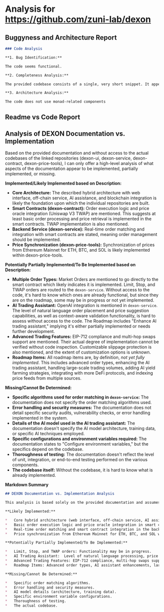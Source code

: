 
# Analysis for https://github.com/zuni-lab/dexon

## Buggyness and Architecture Report
```markdown
### Code Analysis

**1. Bug Identification:**

The code seems functional.

**2. Completeness Analysis:**

The provided codebase consists of a single, very short snippet. It appears to be a standalone function. Without context or information about the broader project, it's impossible to determine its completeness. It defines a function but doesn't demonstrate how it's used or what role it plays in a larger application. Therefore, it's impossible to judge its overall completeness.

**3. Architecture Analysis:**

The code does not use monad-related components
```


## Readme vs Code Report
## Analysis of DEXON Documentation vs. Implementation

Based on the provided documentation and without access to the actual codebases of the linked repositories (dexon-ui, dexon-service, dexon-contract, dexon-price-tools), I can only offer a high-level analysis of what aspects of the documentation appear to be implemented, partially implemented, or missing.

**Implemented/Likely Implemented based on Description:**

*   **Core Architecture:** The described hybrid architecture with web interface, off-chain service, AI assistance, and blockchain integration is likely the foundation upon which the individual repositories are built.
*   **Smart Contracts (dexon-contract):** Order execution logic and price oracle integration (Uniswap V3 TWAP) are mentioned. This suggests at least basic order processing and price retrieval is implemented in the smart contracts. TWAP implementation is also mentioned.
*   **Backend Service (dexon-service):**  Real-time order matching and integration with smart contracts are stated, meaning order management should be implemented.
*   **Price Synchronization (dexon-price-tools):** Synchronization of prices from Ethereum Mainnet for ETH, BTC, and SOL is likely implemented within dexon-price-tools.

**Potentially Partially Implemented/To Be Implemented based on Description:**

*   **Multiple Order Types:** Market Orders are mentioned to go directly to the smart contract which likely indicates it is implemented. Limit, Stop, and TWAP orders are routed to the `dexon-service`. Without access to the code, it's hard to know which ones are already functional, but since they are on the roadmap, some may be in progress or not yet implemented.
*   **AI Trading Assistant:** OpenAI integration is mentioned in `dexon-service`. The level of natural language order placement and price suggestion capabilities, as well as context-aware validation functionality, is hard to assess without access to the code.  The Roadmap includes "Enhance AI trading assistant," implying it's either partially implemented or needs further development.
*   **Advanced Trading Features:** EIP-712 compliance and multi-hop swaps support are mentioned. Their actual degree of implementation cannot be verified without code inspection. Customizable slippage protection is also mentioned, and the extent of customization options is unknown.
*   **Roadmap Items:** All roadmap items are, by definition, *not yet fully implemented*. This includes advanced order types, enhancing the AI trading assistant, handling large-scale trading volumes, adding AI yield farming strategies, integrating with more DeFi protocols, and indexing price feeds from multiple sources.

**Missing/Cannot Be Determined:**

*   **Specific algorithms used for order matching in `dexon-service`:** The documentation does not specify the order matching algorithms used.
*   **Error handling and security measures:**  The documentation does not detail specific security audits, vulnerability checks, or error handling implemented in the system.
*   **Details of the AI model used in the AI trading assistant:** The documentation doesn't specify the AI model architecture, training data, or specific AI techniques employed.
*   **Specific configurations and environment variables required:** The documentation states to "Configure environment variables," but the specifics depend on the codebase.
*   **Thoroughness of testing:** The documentation doesn't reflect the level of unit, integration, or end-to-end testing performed on the various components.
*   **The codebase itself:** Without the codebase, it is hard to know what is already implemented.

**Markdown Summary**

```markdown
## DEXON Documentation vs. Implementation Analysis

This analysis is based solely on the provided documentation and assumes the codebase aligns with the descriptions. Without access to the actual code repositories, a definitive assessment is impossible.

**Likely Implemented:**

*   Core hybrid architecture (web interface, off-chain service, AI assistance, blockchain)
*   Basic order execution logic and price oracle integration in smart contracts (`dexon-contract`). TWAP implementation.
*   Real-time order matching and smart contract integration in the backend service (`dexon-service`).
*   Price synchronization from Ethereum Mainnet for ETH, BTC, and SOL within `dexon-price-tools`. Market orders.

**Potentially Partially Implemented/To Be Implemented:**

*   Limit, Stop, and TWAP orders: Functionality may be in progress.
*   AI Trading Assistant:  Level of natural language processing, price suggestion accuracy, and context-aware validation is uncertain. Enhancement is on the roadmap.
*   Advanced Trading Features: EIP-712 compliance, multi-hop swaps support, and customizable slippage protection.  Degree of implementation is unknown.
*   Roadmap Items: Advanced order types, AI assistant enhancements, large-scale volume handling, AI yield farming strategies, DeFi protocol integration, multi-source price feeds are all future goals.

**Missing/Cannot Be Determined:**

*   Specific order matching algorithms.
*   Error handling and security measures.
*   AI model details (architecture, training data).
*   Specific environment variable configurations.
*   Thoroughness of testing.
*   The actual codebase.
```

